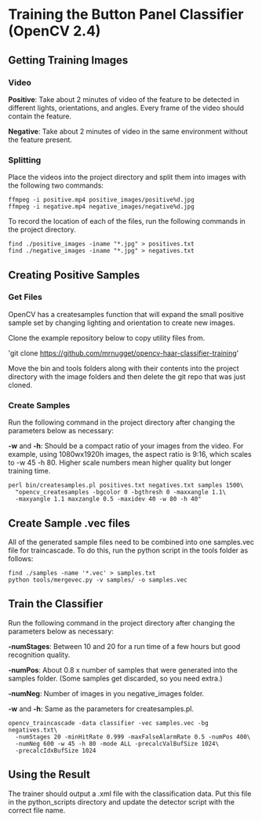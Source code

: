 # Training the Button Panel Classifier (OpenCV 2.4)

## Getting Training Images

### Video

**Positive**: Take about 2 minutes of video of the feature to be detected in different lights, orientations, and angles.  Every frame of the video should contain the feature.

**Negative**: Take about 2 minutes of video in the same environment without the feature present.

### Splitting

Place the videos into the project directory and split them into images with the following two commands:

```
ffmpeg -i positive.mp4 positive_images/positive%d.jpg
ffmpeg -i negative.mp4 negative_images/negative%d.jpg
```

To record the location of each of the files, run the following commands in the project directory.

```
find ./positive_images -iname "*.jpg" > positives.txt
find ./negative_images -iname "*.jpg" > negatives.txt

```

## Creating Positive Samples

### Get Files

OpenCV has a createsamples function that will expand the small positive sample set by changing lighting and orientation to create new images.

Clone the example repository below to copy utility files from.

'git clone https://github.com/mrnugget/opencv-haar-classifier-training'

Move the bin and tools folders along with their contents into the project directory with the image folders and then delete the git repo that was just cloned.

### Create Samples

Run the following command in the project directory after changing the parameters below as necessary:

**-w** and **-h**: Should be a compact ratio of your images from the video. For example, using 1080wx1920h images, the aspect ratio is 9:16, which scales to -w 45 -h 80.  Higher scale numbers mean higher quality but longer training time.

```
perl bin/createsamples.pl positives.txt negatives.txt samples 1500\
  "opencv_createsamples -bgcolor 0 -bgthresh 0 -maxxangle 1.1\
  -maxyangle 1.1 maxzangle 0.5 -maxidev 40 -w 80 -h 40"
```

## Create Sample .vec files

All of the generated sample files need to be combined into one samples.vec file for traincascade.  To do this, run the python script in the tools folder as follows:

```
find ./samples -name '*.vec' > samples.txt
python tools/mergevec.py -v samples/ -o samples.vec
```

## Train the Classifier

Run the following command in the project directory after changing the parameters below as necessary:

**-numStages**: Between 10 and 20 for a run time of a few hours but good recognition quality.

**-numPos**: About 0.8 x number of samples that were generated into the samples folder. (Some samples get discarded, so you need extra.)

**-numNeg**: Number of images in you negative_images folder.

**-w** and **-h**: Same as the parameters for createsamples.pl.

```
opencv_traincascade -data classifier -vec samples.vec -bg negatives.txt\
  -numStages 20 -minHitRate 0.999 -maxFalseAlarmRate 0.5 -numPos 400\
  -numNeg 600 -w 45 -h 80 -mode ALL -precalcValBufSize 1024\
  -precalcIdxBufSize 1024
```

## Using the Result

The trainer should output a .xml file with the classification data. Put this file in the python_scripts directory and update the detector script with the correct file name.